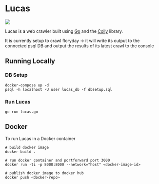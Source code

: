 # Lucas

<a href="https://www.youtube.com/watch?v=VrS6akzR3sk"><img src="https://cdn.davidwolfe.com/wp-content/uploads/2017/11/spider-video-FI.jpg"/></a>

Lucas is a web crawler built using [Go](https://golang.org/) and the [Colly](https://github.com/gocolly/colly) library.

It is currently setup to crawl floryday -> it will write its output to the connected psql DB and output the results of its latest crawl to the console

## Running Locally

### DB Setup

```
docker-compose up -d
psql -h localhost -U user lucas_db -f dbsetup.sql
```

### Run Lucas

`go run lucas.go`

## Docker

To run Lucas in a Docker container

```
# build docker image
docker build .

# run docker container and portforward port 3000
docker run -ti -p 8000:8000 --network="host" <docker-image-id>

# publish docker image to docker hub
docker push <docker-repo>
```
